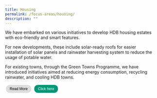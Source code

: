```yaml
---
title: Housing
permalink: /focus-areas/housing/
description: ""
---
```

<style>
	.pill {
  font-size: 12px;
  font-family: "Readex Pro", sans-serif;
  padding: 0.5em 1em;
  margin: 0.25em;
  border-radius: 1em;
  border: none;
  outline: none;
  background: #dddddd;
  cursor: pointer;
}

.pill:not(.pill--selected):hover {
  background: #cccccc;
}

.pill--selected {
  background: #009578;
  color: #ffffff;
}

</style>
We have embarked on various initiatives to develop HDB housing estates with eco-friendly and smart features. 

For new developments, these include solar-ready roofs for easier installation of solar panels and rainwater harvesting system to reduce the usage of potable water. 

For existing towns, through the Green Towns Programme, we have introduced initiatives aimed at reducing energy consumption, recycling rainwater, and cooling HDB towns.

<button class="pill" type="button">Read More</button>
<button class="pill pill--selected" type="button">Click here</button>